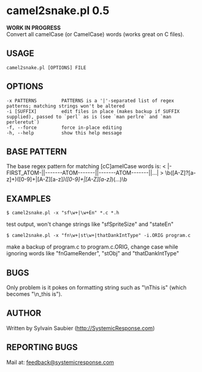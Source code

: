 # camel2snake.pl 0.5
__WORK IN PROGRESS__  
Convert all camelCase (or CamelCase) words (works great on C files).

## USAGE
    camel2snake.pl [OPTIONS] FILE

## OPTIONS
    -x PATTERNS         PATTERNS is a '|'-separated list of regex patterns; matching strings won't be altered
    -i [SUFFIX]         edit files in place (makes backup if SUFFIX supplied), passed to `perl` as is (see `man perlre` and `man perleretut`)
    -f, --force         force in-place editing
    -h, --help          show this help message

## BASE PATTERN
The base regex pattern for matching [cC]amelCase words is:
	<  |-FIRST_ATOM-||-------ATOM-------||-------ATOM-------||...|  >
	 \b([A-Z]?[a-z]+)([0-9]+|[A-Z][a-z]*)([0-9]+|[A-Z][a-z]*)(...)\b

## EXAMPLES
	$ camel2snake.pl -x "sf\w+|\w+En" *.c *.h
test output, won't change strings like "sfSpriteSize" and "stateEn"

	$ camel2snake.pl -x "fn\w+|st\w+|thatDankIntType" -i.ORIG program.c
make a backup of program.c to program.c.ORIG, change case while ignoring words like "fnGameRender", "stObj" and "thatDankIntType"

## BUGS
Only problem is it pokes on formatting string such as "\nThis is" (which becomes "\n_this is").

## AUTHOR
Written by Sylvain Saubier (<http://SystemicResponse.com>)

## REPORTING BUGS
Mail at: <feedback@systemicresponse.com>
